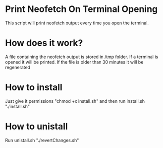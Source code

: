 # Print Neofetch On Terminal Opening
This script will print neofetch output every time you open the terminal.

# How does it work?
A file containing the neofetch output is stored in /tmp folder. If a terminal is opened it will be printed. If the file is older than 30 minutes it will be regenerated

# How to install
Just give it permissions "chmod +x install.sh" and then run install.sh "./install.sh"

# How to unistall
Run unistall.sh "./revertChanges.sh"
